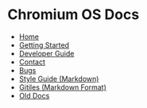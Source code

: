 # Chromium OS Docs

[logo]: https://chromium-review.googlesource.com/plugins/chromium-style/static/chromium_logo.png
[home]: /README.md

* [Home][home]
* [Getting Started](./development_basics.md)
* [Developer Guide](./developer_guide.md)
* [Contact](./contact.md)
* [Bugs](./reporting_bugs.md)
* [Style Guide (Markdown)](https://github.com/google/styleguide/tree/gh-pages/docguide)
* [Gitiles (Markdown Format)](https://gerrit.googlesource.com/gitiles/+/master/Documentation/markdown.md)
* [Old Docs](https://www.chromium.org/chromium-os)
